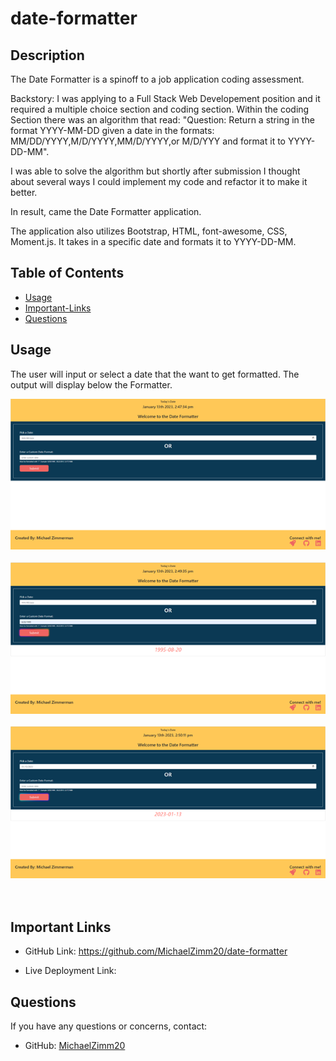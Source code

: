 # date-formatter

## Description

The Date Formatter is a spinoff to a job application coding assessment. 

Backstory: I was applying to a Full Stack Web Developement position and it required a multiple choice section and coding section. Within the coding Section there was an algorithm that read: "Question: Return a string in the format YYYY-MM-DD given a date in the formats: MM/DD/YYYY,M/D/YYYY,MM/D/YYYY,or M/D/YYY and format it to YYYY-DD-MM".

I was able to solve the algorithm but shortly after submission I thought about several ways I could implement my code and refactor it to make it better. 

In result, came the Date Formatter application.

 The application also utilizes Bootstrap, HTML, font-awesome, CSS, Moment.js. It takes in a specific date and formats it to YYYY-DD-MM.



  ## Table of Contents 
  * [Usage](#usage)
  * [Important-Links](#Important-Links)
  * [Questions](#questions)



## Usage
The user will input or select a date that the want to get formatted. The output will display below the Formatter. 




![Date Formatter Screenshot](assets/images/Picture1.png)
 <br/><br/>
 ![Date Formatter Screenshot](assets/images/Picture2.png)
 <br/><br/>
 ![Date Formatter Screenshot](assets/images/Picture3.png)
 <br/><br/><br/>




 ## Important Links 
* GitHub Link: https://github.com/MichaelZimm20/date-formatter

* Live Deployment Link: 

## Questions 
  If you have any questions or concerns, contact:
  * GitHub: [MichaelZimm20](https://github.com/MichaelZimm20)
